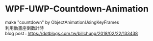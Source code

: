 # WPF-UWP-Countdown-Animation
make "countdown" by ObjectAnimationUsingKeyFrames</br>
利用動畫座倒數計時</br>
blog post : https://dotblogs.com.tw/billchung/2018/02/22/133438
